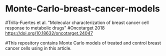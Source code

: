 # Monte-Carlo-breast-cancer-models
#Trilla-Fuertes et al. "Molecular characterization of breast cancer cell response to metabolic drugs" 
#Oncotarget 2018 https://doi.org/10.18632/oncotarget.24047

#This repository contains Monte Carlo models of treated and control breast cancer cells using in this article.
